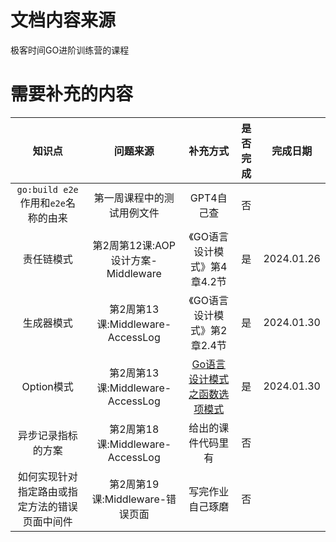 # 文档内容来源

极客时间GO进阶训练营的课程

# 需要补充的内容

|知识点|问题来源|补充方式|是否完成|完成日期|
|:-:|:-:|:-:|:-:|:-:|
|`go:build e2e`作用和`e2e`名称的由来|第一周课程中的测试用例文件|GPT4自己查|否||
|责任链模式|第2周第12课:AOP设计方案-Middleware|《GO语言设计模式》第4章4.2节|是|2024.01.26|
|生成器模式|第2周第13课:Middleware-AccessLog|《GO语言设计模式》第2章2.4节|是|2024.01.30|
|Option模式|第2周第13课:Middleware-AccessLog|[Go语言设计模式之函数选项模式](https://www.liwenzhou.com/posts/Go/functional-options-pattern/)|是|2024.01.30|
|异步记录指标的方案|第2周第18课:Middleware-AccessLog|给出的课件代码里有|否||
|如何实现针对指定路由或指定方法的错误页面中间件|第2周第19课:Middleware-错误页面|写完作业自己琢磨|否||
